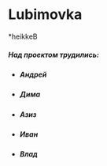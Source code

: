 # Lubimovka

\*heikkeB

##### Над проектом трудились:
  - ##### Андрей
  - ##### Дима
  - ##### Азиз
  - ##### Иван
  - ##### Влад